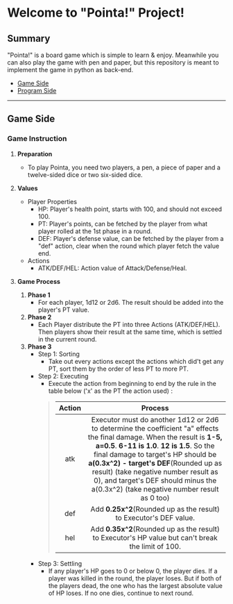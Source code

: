 # Welcome to "Pointa!" Project!

<h2 id="Summary">Summary</h2>
"Pointa!" is a board game which is simple to learn & enjoy. Meanwhile you can also play the game with pen and paper, but this repository is meant to implement the game in python as back-end.

* [Game Side](#Game)
* [Program Side](#Program)

---

<h2 id="Game">Game Side</h2>

### Game Instruction
1. **Preparation**
    - To play Pointa, you need two players, a pen, a piece of paper and a twelve-sided dice or two six-sided dice.

2. **Values**
    - Player Properties
        - HP: Player's health point, starts with 100, and should not exceed 100.
        - PT: Player's points, can be fetched by the player from what player rolled at the 1st phase in a round.
        - DEF: Player's defense value, can be fetched by the player from a "def" action, clear when the round which player fetch the value end.
    - Actions
        - ATK/DEF/HEL: Action value of Attack/Defense/Heal.

3. **Game Process**
    1. **Phase 1**
        - For each player, 1d12 or 2d6. The result should be added into the player's PT value.
    2. **Phase 2**
        - Each Player distribute the PT into three Actions (ATK/DEF/HEL). Then players show their result at the same time, which is settled in the current round.
    3. **Phase 3**
        - Step 1: Sorting
            - Take out every actions except the actions which did't get any PT, sort them by the order of less PT to more PT.
        - Step 2: Executing
            - Execute the action from beginning to end by the rule in the table below ('x' as the PT the action used) :
            >|Action|Process|
            >|:----:|:----:|
            >|atk|Executor must do another 1d12 or 2d6 to determine the coefficient "a" effects the final damage. When the result is **1-5, a=0.5**. **6-11 is 1.0**. **12 is 1.5**.  So the final damage to target's HP should be **a(0.3x^2) - target's DEF**(Rounded up as result) (take negative number result as 0), and target's DEF should minus the a(0.3x^2) (take negative number result as 0 too) |
            >|def|Add **0.25x^2**(Rounded up as the result) to Executor's DEF value.|
            >|hel|Add **0.35x^2**(Rounded up as the result) to Executor's HP value but can't break the limit of 100.|
        - Step 3: Settling
	        - If any player's HP goes to 0 or below 0, the player dies. If a player was killed in the round, the player loses. But if both of the players dead, the one who has the largest absolute value of HP loses. If no one dies, continue to next round.

